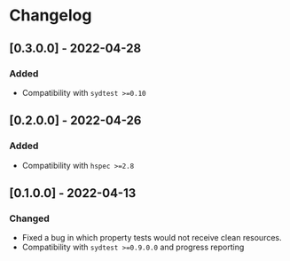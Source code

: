 # Changelog

## [0.3.0.0] - 2022-04-28

### Added

* Compatibility with `sydtest >=0.10`

## [0.2.0.0] - 2022-04-26

### Added

* Compatibility with `hspec >=2.8`

## [0.1.0.0] - 2022-04-13

### Changed

* Fixed a bug in which property tests would not receive clean resources.
* Compatibility with `sydtest >=0.9.0.0` and progress reporting
